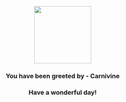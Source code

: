 <p align="center">
    <img src="https://raw.githubusercontent.com/PokeAPI/sprites/master/sprites/pokemon/455.png" width="150" height="150">
</p>
<h3 align="center">You have been greeted by - <b>Carnivine</b></h3>
<h3 align="center">Have a wonderful day!</h3>
